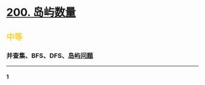 # [200. 岛屿数量](https://leetcode.cn/problems/number-of-islands/)  
## <font color=#FCD337>中等</font>  
### **并查集、BFS、DFS、[岛屿问题](https://leetcode.cn/problems/number-of-islands/solutions/211211/dao-yu-lei-wen-ti-de-tong-yong-jie-fa-dfs-bian-li-/)**
***
#### 1
```cpp

```